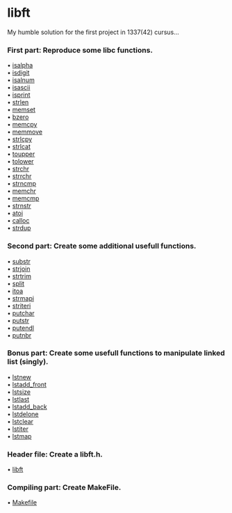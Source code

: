 # libft
My humble solution for the first project in 1337(42) cursus...

### First part:     Reproduce some libc functions.
• [isalpha](https://github.com/anass-nam/libft/blob/main/ft_isalpha.c) <br />
• [isdigit](https://github.com/anass-nam/libft/blob/main/ft_isdigit.c) <br />
• [isalnum](https://github.com/anass-nam/libft/blob/main/ft_isalnum.c) <br />
• [isascii](https://github.com/anass-nam/libft/blob/main/ft_isascii.c) <br />
• [isprint](https://github.com/anass-nam/libft/blob/main/ft_isprint.c) <br />
• [strlen](https://github.com/anass-nam/libft/blob/main/ft_strlen.c) <br />
• [memset](https://github.com/anass-nam/libft/blob/main/ft_memset.c) <br />
• [bzero](https://github.com/anass-nam/libft/blob/main/ft_bzero.c) <br />
• [memcpy](https://github.com/anass-nam/libft/blob/main/ft_memcpy.c) <br />
• [memmove](https://github.com/anass-nam/libft/blob/main/ft_memmove.c) <br />
• [strlcpy](https://github.com/anass-nam/libft/blob/main/ft_strlcpy.c) <br />
• [strlcat](https://github.com/anass-nam/libft/blob/main/ft_strlcat.c) <br />
• [toupper](https://github.com/anass-nam/libft/blob/main/ft_toupper.c) <br />
• [tolower](https://github.com/anass-nam/libft/blob/main/ft_tolower.c) <br />
• [strchr](https://github.com/anass-nam/libft/blob/main/ft_strchr.c) <br />
• [strrchr](https://github.com/anass-nam/libft/blob/main/ft_strrchr.c) <br />
• [strncmp](https://github.com/anass-nam/libft/blob/main/ft_strncmp.c) <br />
• [memchr](https://github.com/anass-nam/libft/blob/main/ft_memchr.c) <br />
• [memcmp](https://github.com/anass-nam/libft/blob/main/ft_memcmp.c) <br />
• [strnstr](https://github.com/anass-nam/libft/blob/main/ft_strnstr.c) <br />
• [atoi](https://github.com/anass-nam/libft/blob/main/ft_atoi.c) <br />
• [calloc](https://github.com/anass-nam/libft/blob/main/ft_calloc.c) <br />
• [strdup](https://github.com/anass-nam/libft/blob/main/ft_strdup.c) <br />
### Second part:    Create some additional usefull functions.
• [substr](https://github.com/anass-nam/libft/blob/main/ft_substr.c) <br />
• [strjoin](https://github.com/anass-nam/libft/blob/main/ft_strjoin.c) <br />
• [strtrim](https://github.com/anass-nam/libft/blob/main/ft_strtrim.c) <br />
• [split](https://github.com/anass-nam/libft/blob/main/ft_split.c) <br />
• [itoa](https://github.com/anass-nam/libft/blob/main/ft_itoa.c) <br />
• [strmapi](https://github.com/anass-nam/libft/blob/main/ft_strmapi.c) <br />
• [striteri](https://github.com/anass-nam/libft/blob/main/ft_striteri.c) <br />
• [putchar](https://github.com/anass-nam/libft/blob/main/ft_putchar_fd.c) <br />
• [putstr](https://github.com/anass-nam/libft/blob/main/ft_putstr_fd.c) <br />
• [putendl](https://github.com/anass-nam/libft/blob/main/ft_putendl_fd.c) <br />
• [putnbr](https://github.com/anass-nam/libft/blob/main/ft_putnbr_fd.c) <br />
### Bonus part:     Create some usefull functions to manipulate linked list (singly).
• [lstnew](https://github.com/anass-nam/libft/blob/main/ft_lstnew.c) <br />
• [lstadd_front](https://github.com/anass-nam/libft/blob/main/ft_lstadd_front.c) <br />
• [lstsize](https://github.com/anass-nam/libft/blob/main/ft_lstsize.c) <br />
• [lstlast](https://github.com/anass-nam/libft/blob/main/ft_lstlast.c) <br />
• [lstadd_back](https://github.com/anass-nam/libft/blob/main/ft_lstadd_back.c) <br />
• [lstdelone](https://github.com/anass-nam/libft/blob/main/ft_lstdelone.c) <br />
• [lstclear](https://github.com/anass-nam/libft/blob/main/ft_lstclear.c) <br />
• [lstiter](https://github.com/anass-nam/libft/blob/main/ft_lstiter.c) <br />
• [lstmap](https://github.com/anass-nam/libft/blob/main/ft_lstmap.c) <br />
### Header file:    Create a libft.h.
• [libft](https://github.com/anass-nam/libft/blob/main/libft.h) <br />
### Compiling part:     Create MakeFile.
• [Makefile](https://github.com/anass-nam/libft/blob/main/Makefile) <br />
